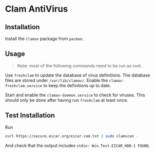 # Clam AntiVirus

## Installation

Install the `clamav` package from `pacman`.

## Usage

> Note: most of the following commands need to be run as root.

Use `freshclam` to update the database of virus definitions. The database files are stored under
`/var/lib/clamav/`. Enable the `clamav-freshclam.service` to keep the definitions up to date.

Start and enable the `clamav-daemon.service` to check for viruses. This should only be done after
having run `freshclam` at least once.

## Test Installation

Run

```sh
curl https://secure.eicar.org/eicar.com.txt | sudo clamscan -
```

And check that the output includes `stdin: Win.Test.EICAR_HDB-1 FOUND`.
